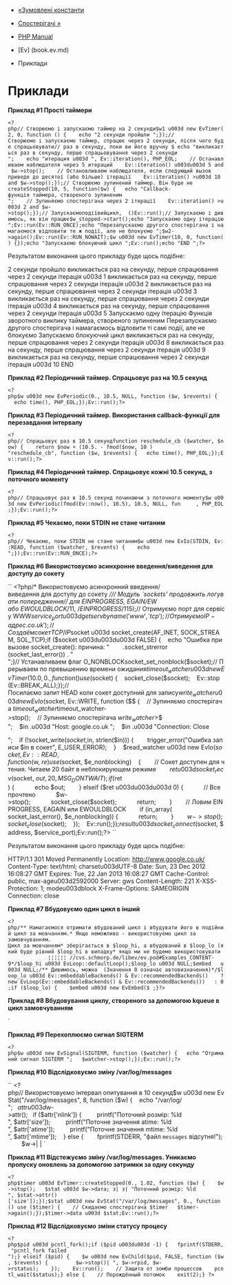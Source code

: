 - [«Зумовлені константи](ev.global.constants.md)
- [Спостерігачі »](ev.watchers.md)

- [PHP Manual](index.md)
- [Ev] (book.ev.md)
- Приклади

# Приклади

**Приклад #1 Прості таймери**

` <?php// Створюємо і запускаємо таймер на 2 секунди$w1 u003d new EvTimer(2, 0, function () {    echo "2 секунди пройшли
";});//Створюємо і запускаємо таймер, спрацює через 2 секунди, після чого буде спрацьовувати// раз в секунду, поки ви його вручну $ echo "викликається раз в секунду, перше спрацьовування через 2 секунди
";    echo "итерация u003d ", Ev::iteration(), PHP_EOL;    // Останавливаем наблюдателя через 5 итераций    Ev::iteration() u003du003d 5 and $w->stop();    // Остановливаем наблюдателя, если следующий вызов приведе до десятої (або більше) ітерації    Ev::iteration() >u003d 10 and $w->stop();});// Створюємо зупинений таймер. Він буде не createStopped(10, 5, function($w) {   echo "Callback-функція таймера, створеного зупиненим
";    // Зупиняємо спостерігача через 2 ітерації    Ev::iteration() >u003d 2 and $w->stop();});// Запускаємоподіївийцикл,  ()Ev::run();// Запускаємо і дивимось, як він працює$w_stopped->start();echo "Запускаємо одну ітерацію
";Ev::run(Ev::RUN_ONCE);echo "Перезапускаємо другого спостерігача і намагаємося відловити те ж події, але не блокуємо
";$w2->again();Ev::run(Ev::RUN_NOWAIT);$w u003d new EvTimer(10, 0, function() {});echo "Запускаємо блокуючий цикл
";Ev::run();echo "END
";?> `

Результатом виконання цього прикладу буде щось подібне:

2 секунди пройшло
викликається раз на секунду, перше спрацювання через 2 секунди
ітерація u003d 1
викликається раз на секунду, перше спрацювання через 2 секунди
ітерація u003d 2
викликається раз на секунду, перше спрацювання через 2 секунди
ітерація u003d 3
викликається раз на секунду, перше спрацювання через 2 секунди
ітерація u003d 4
викликається раз на секунду, перше спрацювання через 2 секунди
ітерація u003d 5
Запускаємо одну ітерацію
Функція зворотного виклику таймера, створеного зупиненим
Перезапускаємо другого спостерігача і намагаємось відловити ті самі події, але не блокуємо
Запускаємо блокуючий цикл
викликається раз на секунду, перше спрацювання через 2 секунди
ітерація u003d 8
викликається раз на секунду, перше спрацювання через 2 секунди
ітерація u003d 9
викликається раз на секунду, перше спрацювання через 2 секунди
ітерація u003d 10
END

**Приклад #2 Періодичний таймер. Спрацьовує раз на 10.5 секунд**

` <?php$w u003d new EvPeriodic(0., 10.5, NULL, function ($w, $revents) {    echo time(), PHP_EOL;});Ev::run();?> `

**Приклад #3 Періодичний таймер. Використання callback-функції для
перезавдання інтервалу**

`<?php// Спрацьовує раз в 10.5 секундfunction reschedule_cb ($watcher, $now) {    return $now + (10.5. - fmod($now, 10 ) "reschedule_cb", function ($w, $revents) {   echo time(), PHP_EOL;});Ev::run();?> `

**Приклад #4 Періодичний таймер. Спрацьовує кожні 10.5 секунд,
з поточного моменту**

`<?php// Спрацьовує раз в 10.5 секунд починаючи з поточного моменту$w u003d new EvPeriodic(fmod(Ev::now(), 10.5), 10.5, NULL, fun     , PHP_EOL;});Ev::run();?> `

**Приклад #5 Чекаємо, поки STDIN не стане читаним**

` <?php// Чекаємо, поки STDIN не стане читаним$w u003d new EvIo(STDIN, Ev::READ, function ($watcher, $revents) {    echo 
";});Ev::run(Ev::RUN_ONCE);?> `

**Приклад #6 Використовуємо асинхронне введення/виведення для доступу до сокету**

`` <?php/* Використовуємо асинхронний введення/виведення для доступу до сокету */// Модуль `sockets' продовжить логувати попередження// для EINPROGRESS, EGAIN/EW або EWOULDBLOCK*/11, /*EINPROGRESS*/115);// Отримуємо порт для сервісу WWW$service_port u003d getservbyname('www', 'tcp');// Отримуємо IP-адрес .co.uk');// Создаём сокет TCP/IP$socket u003d socket_create(AF_INET, SOCK_STREAM, SOL_TCP);if ($socket u003du003du003d FALSE) {    echo "Ошибка при вызове socket_create(): причина: "        .socket_strerror (socket_last_error()) . "
";}// Устанавливаем флаг O_NONBLOCKsocket_set_nonblock($socket);// Прерываем по превышению времени ожидания$timeout_watcher u003d new EvTimer(10.0, 0., function () use ($socket) {    socket_close($socket);    Ev::stop (Ev::BREAK_ALL);});//Посилаємо запит HEAD коли сокет доступний для запису$write_watcher u003d new EvIo($socket, Ev::WRITE, function ($$ {    // Зупиняємо спостерігача $timeout_watcher    $timeout_watcher->stop();    // Зупиняємо спостерігача $write_watcher >   $$  
";    $in .u003d "Host: google.co.uk
";    $in .u003d "Connection: Close

";    if (!socket_write($socket, $in, strlen($in))) {        trigger_error("Ошибка записи $in в сокет", E_USER_ERROR);    }    $read_watcher u003d new EvIo($socket, Ev::READ, function ($w, $re)        use ($socket, $e_nonblocking)    {        // Сокет доступен для чтения. Читаем 20 байт в неблокирующем режиме        $ret u003d socket_recv($socket, $out, 20, MSG_DONTWAIT);        if ($ret ) {            echo $out;        } elseif ($ret u003du003du003d 0) {            // Все прочтено            $w->stop();            socket_close($socket);            return;        }        // Ловим EINPROGRESS, EAGAIN или EWOULDBLOCK        if (in_array( socket_last_error(), $e_nonblocking)) {            return;        }        $w->stop();        socket_close($socket);    });    Ev::run();});$result u003d socket_connect($socket, $address, $service_port);Ev::run();?> ``

Результатом виконання цього прикладу буде щось подібне:

HTTP/1.1 301 Moved Permanently
Location: http://www.google.co.uk/
Content-Type: text/html; charsetu003dUTF-8
Date: Sun, 23 Dec 2012 16:08:27 GMT
Expires: Tue, 22 Jan 2013 16:08:27 GMT
Cache-Control: public, max-ageu003d2592000
Server: gws
Content-Length: 221
X-XSS-Protection: 1; modeu003dblock
X-Frame-Options: SAMEORIGIN
Connection: close

**Приклад #7 Вбудовуємо один цикл в інший**

`<?php/** Намагаємося отримати вбудований цикл і вбудувати його в подійний цикл за мовчанням.* Якщо неможливо - використовуємо цикл за замовчуванням. Цикл за мовчанням* зберігається в $loop_hi, а вбудований в $loop_lo (який буде рівний $loop_hi в випадку* якщо ми не будемо використовувати              ¦¦¦¦¦¦ //cvs.schmorp.de/libev/ev.pod#Examples_CONTENT-9*/$loop_hi u003d EvLoop::defaultLoop();$loop_lo u003d NULL;$embed   u003d NULL;/** Дивимось, можна  (Значення 0 означає автовизначення)*/$loop_lo u003d Ev::embeddableBackends() & Ev::recommendedBackends()    ? new EvLoop(Ev::embeddableBackends() & Ev::recommendedBackends())   : 0;if ($loop_lo) {    $embed u003d new EvEmbed($ ;}?> `

**Приклад #8 Вбудовування циклу, створеного за допомогою kqueue в цикл
замовчуванням**

`<?php/** Перевіряємо, що бекенд kqueue доступний, але не рекомендований, і створюємо його для* роботи з сокетами (які зазвичай працюють с будь? (Можна опціонально* використовувати прапор EVFLAG_NOENV)** Приклад взято з* http://pod.tst.eu/http://cvs.schmorp.de/libev/ev.pod#Examples_CONTENT-9*/$loop       :defaultLoop();$socket_loopu003du003dNULL;$embed       u003d NULL;if (Ev::supportedBackends() & ~Ev::recommendedBackends() BACKEND_KQUEUE))) {        $embed u003d new EvEmbed($loop); }}if (!$socket_loop) {    $socket_loop u003d $loop;}// тепер  використовуємо $socket_loop для всіх сокетів, а $loop для всього остального?>

**Приклад #9 Перехоплюємо сигнал SIGTERM**

` <?php$w u003d new EvSignal(SIGTERM, function ($watcher) {   echo "Отриманий сигнал SIGTERM
";   $watcher->stop();});Ev::run();?> `

**Приклад #10 Відслідковуємо зміну /var/log/messages**

`` <?php// Використовуємо інтервал опитування в 10 секунд$w u003d new EvStat("/var/log/messages", 8, function ($w) {    echo "/var/log/
";   $attr u003d $w->attr();   if ($attr['nlink']) {         printf("Поточний розмір: %ld
", $attr['size']);         printf("Поточне значення atime: %ld
", $attr['atime']);         printf("Поточне значення mtime: %ld
", $attr['mtime']);    } else {        fprintf(STDERR, "файл `messages` відсутня!");         $w->| | `

**Приклад #11 Відстежуємо зміну /var/log/messages. Уникаємо пропуску
оновлень за допомогою затримки за одну секунду**

`<?php$timer u003d EvTimer::createStopped(0., 1.02, function ($w) {    $w->stop();   $stat u003d $w->daта; з| з| "Поточний розмір: %ld
", $stat->attr()['size']);});$stat u003d new EvStat("/var/log/messages", 0., function () use ($timer) {    // Скидаємо спостерігача $timer   $timer->again();});$timer->data u003d $stat;Ev::run();?> `

**Приклад #12 Відслідковуємо зміни статусу процесу**

` <?php$pid u003d pcntl_fork();if ($pid u003du003d -1) {   fprintf(STDERR, "pcntl_fork failed
");} elseif ($pid) {    $w u003d new EvChild($pid, FALSE, function ($w, $revents) {         $w->stop()|
", $w->rpid, $w->rstatus);    });    Ev::run();    // Защита от зомби процессов    pcntl_wait($status);} else {    // Порождённый потомок    exit(2);} ?> `
